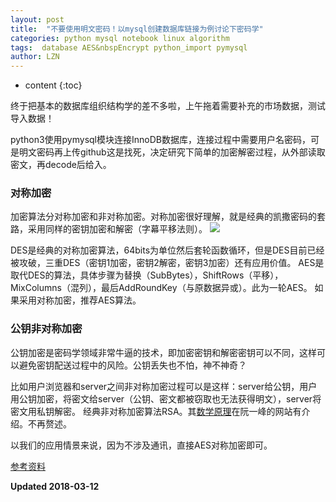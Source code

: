 ```yaml
---
layout: post
title:  "不要使用明文密码！以mysql创建数据库链接为例讨论下密码学"
categories: python mysql notebook linux algorithm
tags:  database AES&nbspEncrypt python_import pymysql
author: LZN
---
```


* content
{:toc}

终于把基本的数据库组织结构学的差不多啦，上午拖着需要补充的市场数据，测试导入数据！

python3使用pymysql模块连接InnoDB数据库，连接过程中需要用户名密码，可是明文密码再上传github这是找死，决定研究下简单的加密解密过程，从外部读取密文，再decode后给入。


### 对称加密
加密算法分对称加密和非对称加密。对称加密很好理解，就是经典的凯撒密码的套路，采用同样的密钥加密和解密（字幕平移法则）。
![](https://bignerdcoding.com/usr/uploads/2017/08/3799978773.jpeg)

DES是经典的对称加密算法，64bits为单位然后套轮函数循环，但是DES目前已经被攻破，三重DES（密钥1加密，密钥2解密，密钥3加密）还有应用价值。
AES是取代DES的算法，具体步骤为替换（SubBytes），ShiftRows（平移），MixColumns（混列），最后AddRoundKey（与原数据异或）。此为一轮AES。
如果采用对称加密，推荐AES算法。


### 公钥非对称加密
公钥加密是密码学领域非常牛逼的技术，即加密密钥和解密密钥可以不同，这样可以避免密钥配送过程中的风险。公钥丢失也不怕，神不神奇？

比如用户浏览器和server之间非对称加密过程可以是这样：server给公钥，用户用公钥加密，将密文给server（公钥、密文都被窃取也无法获得明文），server将密文用私钥解密。
经典非对称加密算法RSA。其[数学原理](http://www.ruanyifeng.com/blog/2013/06/rsa_algorithm_part_one.html)在阮一峰的网站有介绍。不再赘述。


以我们的应用情景来说，因为不涉及通讯，直接AES对称加密即可。


[参考资料](https://bignerdcoding.com/archives/33.html)

**Updated 2018-03-12**

